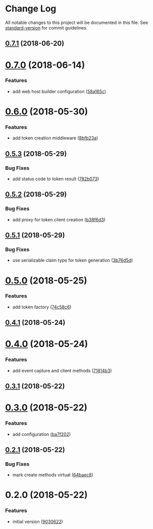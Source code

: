 # Change Log

All notable changes to this project will be documented in this file. See [standard-version](https://github.com/conventional-changelog/standard-version) for commit guidelines.

<a name="0.7.1"></a>
## [0.7.1](https://github.com/devdigital/IdentityServer4TestServer/compare/v0.7.0...v0.7.1) (2018-06-20)



<a name="0.7.0"></a>
# [0.7.0](https://github.com/devdigital/IdentityServer4TestServer/compare/v0.6.0...v0.7.0) (2018-06-14)


### Features

* add web host builder configuration ([58a165c](https://github.com/devdigital/IdentityServer4TestServer/commit/58a165c))



<a name="0.6.0"></a>
# [0.6.0](https://github.com/devdigital/IdentityServer4TestServer/compare/v0.5.3...v0.6.0) (2018-05-30)


### Features

* add token creation middleware ([8bfb23a](https://github.com/devdigital/IdentityServer4TestServer/commit/8bfb23a))



<a name="0.5.3"></a>
## [0.5.3](https://github.com/devdigital/IdentityServer4TestServer/compare/v0.5.2...v0.5.3) (2018-05-29)


### Bug Fixes

* add status code to token result ([782b073](https://github.com/devdigital/IdentityServer4TestServer/commit/782b073))



<a name="0.5.2"></a>
## [0.5.2](https://github.com/devdigital/IdentityServer4TestServer/compare/v0.5.1...v0.5.2) (2018-05-29)


### Bug Fixes

* add proxy for token client creation ([b38f6d3](https://github.com/devdigital/IdentityServer4TestServer/commit/b38f6d3))



<a name="0.5.1"></a>
## [0.5.1](https://github.com/devdigital/IdentityServer4TestServer/compare/v0.5.0...v0.5.1) (2018-05-29)


### Bug Fixes

* use serializable claim type for token generation ([3b76d5d](https://github.com/devdigital/IdentityServer4TestServer/commit/3b76d5d))



<a name="0.5.0"></a>
# [0.5.0](https://github.com/devdigital/IdentityServer4TestServer/compare/v0.4.1...v0.5.0) (2018-05-25)


### Features

* add token factory ([74c58c6](https://github.com/devdigital/IdentityServer4TestServer/commit/74c58c6))



<a name="0.4.1"></a>
## [0.4.1](https://github.com/devdigital/IdentityServer4TestServer/compare/v0.4.0...v0.4.1) (2018-05-24)



<a name="0.4.0"></a>
# [0.4.0](https://github.com/devdigital/IdentityServer4TestServer/compare/v0.3.1...v0.4.0) (2018-05-24)


### Features

* add event capture and client methods ([71814b3](https://github.com/devdigital/IdentityServer4TestServer/commit/71814b3))



<a name="0.3.1"></a>
## [0.3.1](https://github.com/devdigital/IdentityServer4TestServer/compare/v0.3.0...v0.3.1) (2018-05-22)



<a name="0.3.0"></a>
# [0.3.0](https://github.com/devdigital/IdentityServer4TestServer/compare/v0.2.1...v0.3.0) (2018-05-22)


### Features

* add configuration ([ba7f202](https://github.com/devdigital/IdentityServer4TestServer/commit/ba7f202))



<a name="0.2.1"></a>
## [0.2.1](https://github.com/devdigital/IdentityServer4TestServer/compare/v0.2.0...v0.2.1) (2018-05-22)


### Bug Fixes

* mark create methods virtual ([64baec8](https://github.com/devdigital/IdentityServer4TestServer/commit/64baec8))



<a name="0.2.0"></a>
# 0.2.0 (2018-05-22)


### Features

* initial version ([9030622](https://github.com/devdigital/IdentityServer4TestServer/commit/9030622))
